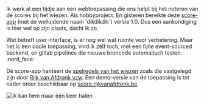 <!--
.. title: Dikdikdik: een score app voor het wiezen
.. slug: wiezen-score-app
.. date: 2020-03-23 17:03:00 UTC+01:00
.. tags:
.. category: wiezen,app,php,eventsourcing
.. link:
.. description:
.. type: text
-->

Ik werk al een tijdje aan een webtoepassing die ons helpt
bij het noteren van de scores bij het wiezen.
Als hobbyproject. En gisteren bereikte deze
[score-app](https://www.rijkvanafdronk.be/app) (met de
welluidende naam 'dikdikdik') versie 1.0. Dus een
aankondiging is hier wel op zijn plaats, dacht ik zo.

Wat betreft user interface, is er nog wel wat ruimte voor
verbetering. Maar het is een coole toepassing, vind ik zelf
toch, met een fijne event-sourced backend, en gitlab pipelines
die nieuwe broncode automatisch testen. :nerd\_face:

De score-app hanteert de
[spelregels van het wiezen](https://www.rijkvanafdronk.be/spelregels)
zoals die vastgelegd zijn door 
[Rijk van Afdronk vzw](https://www.rijkvanafdronk.be).
Een demo-versie van de toepassing is tot nader order beschikbaar
op [score.rijkvanafdronk.be](https://score.rijkvanafdronk.be).

![ik kan hem maar één keer halen](/galleries/misc/ikanemarenekerale.jpg)
